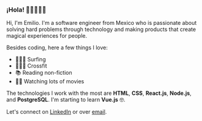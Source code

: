 ### ¡Hola! 👋🏽👨🏽‍💻

Hi, I'm Emilio. I'm a software engineer from Mexico who is passionate about solving hard problems through technology and making products that create magical experiences for people.

Besides coding, here a few things I love:
- 🏄🏽‍♂️ Surfing
- 🏋🏽‍♂️ Crossfit
- 📚 Reading non-fiction
- 🎥🍿 Watching lots of movies

The technologies I work with the most are **HTML**, **CSS**, **React.js**, **Node.js**, and **PostgreSQL**. I'm starting to learn **Vue.js** 🤓.

Let's connect on [LinkedIn](https://www.linkedin.com/in/emilioramirezeguia/) or over [email](mailto:emilio.ramirez@hey.com).

<!--
**emilioramirezeguia/emilioramirezeguia** is a ✨ _special_ ✨ repository because its `README.md` (this file) appears on your GitHub profile.

Here are some ideas to get you started:

- 🔭 I’m currently working on ...
- 🌱 I’m currently learning ...
- 👯 I’m looking to collaborate on ...
- 🤔 I’m looking for help with ...
- 💬 Ask me about ...
- 📫 How to reach me: ...
- 😄 Pronouns: ...
- ⚡ Fun fact: ...
-->
